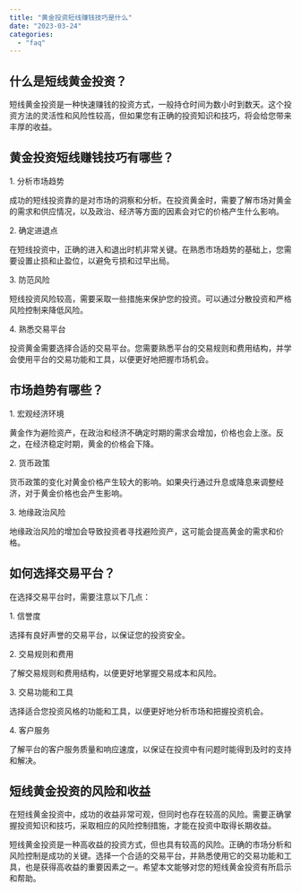 ```yaml
---
title: "黄金投资短线赚钱技巧是什么"
date: "2023-03-24"
categories: 
  - "faq"
---
```


## 什么是短线黄金投资？

短线黄金投资是一种快速赚钱的投资方式，一般持仓时间为数小时到数天。这个投资方法的灵活性和风险性较高，但如果您有正确的投资知识和技巧，将会给您带来丰厚的收益。

## 黄金投资短线赚钱技巧有哪些？

1\. 分析市场趋势

成功的短线投资靠的是对市场的洞察和分析。在投资黄金时，需要了解市场对黄金的需求和供应情况，以及政治、经济等方面的因素会对它的价格产生什么影响。

2\. 确定进退点

在短线投资中，正确的进入和退出时机非常关键。在熟悉市场趋势的基础上，您需要设置止损和止盈位，以避免亏损和过早出局。

3\. 防范风险

短线投资风险较高，需要采取一些措施来保护您的投资。可以通过分散投资和严格风险控制来降低风险。

4\. 熟悉交易平台

投资黄金需要选择合适的交易平台。您需要熟悉平台的交易规则和费用结构，并学会使用平台的交易功能和工具，以便更好地把握市场机会。

## 市场趋势有哪些？

1\. 宏观经济环境

黄金作为避险资产，在政治和经济不确定时期的需求会增加，价格也会上涨。反之，在经济稳定时期，黄金的价格会下降。

2\. 货币政策

货币政策的变化对黄金价格产生较大的影响。如果央行通过升息或降息来调整经济，对于黄金价格也会产生影响。

3\. 地缘政治风险

地缘政治风险的增加会导致投资者寻找避险资产，这可能会提高黄金的需求和价格。

## 如何选择交易平台？

在选择交易平台时，需要注意以下几点：

1\. 信誉度

选择有良好声誉的交易平台，以保证您的投资安全。

2\. 交易规则和费用

了解交易规则和费用结构，以便更好地掌握交易成本和风险。

3\. 交易功能和工具

选择适合您投资风格的功能和工具，以便更好地分析市场和把握投资机会。

4\. 客户服务

了解平台的客户服务质量和响应速度，以保证在投资中有问题时能得到及时的支持和解决。

## 短线黄金投资的风险和收益

在短线黄金投资中，成功的收益非常可观，但同时也存在较高的风险。需要正确掌握投资知识和技巧，采取相应的风险控制措施，才能在投资中取得长期收益。

短线黄金投资是一种高收益的投资方式，但也具有较高的风险。正确的市场分析和风险控制是成功的关键。选择一个合适的交易平台，并熟悉使用它的交易功能和工具，也是获得高收益的重要因素之一。希望本文能够对您的短线黄金投资有所启示和帮助。
